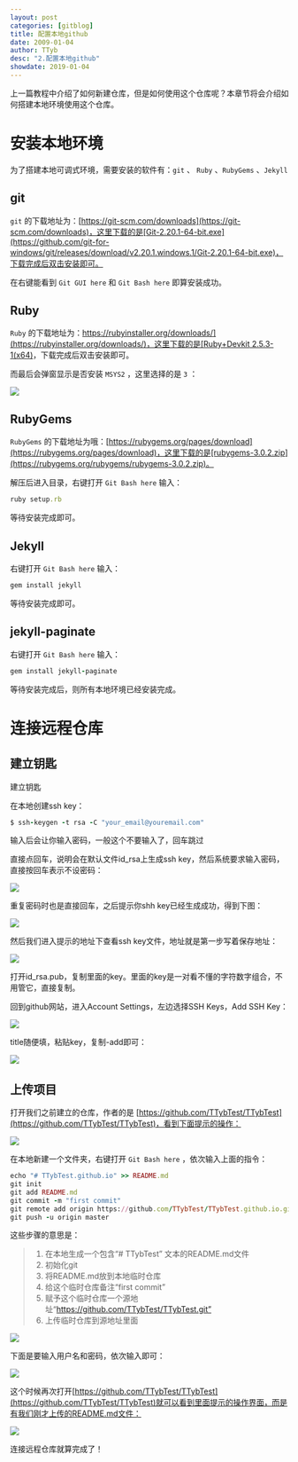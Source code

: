 ```yaml
---
layout: post
categories: [gitblog]
title: 配置本地github
date: 2009-01-04
author: TTyb
desc: "2.配置本地github"
showdate: 2019-01-04
---
```


上一篇教程中介绍了如何新建仓库，但是如何使用这个仓库呢？本章节将会介绍如何搭建本地环境使用这个仓库。

# 安装本地环境

为了搭建本地可调式环境，需要安装的软件有：`git` 、 `Ruby` 、`RubyGems` 、`Jekyll`

## git

`git` 的下载地址为：[https://git-scm.com/downloads](https://git-scm.com/downloads)，这里下载的是[Git-2.20.1-64-bit.exe](https://github.com/git-for-windows/git/releases/download/v2.20.1.windows.1/Git-2.20.1-64-bit.exe)，下载完成后双击安装即可。

在右键能看到 `Git GUI here` 和 `Git Bash here` 即算安装成功。

## Ruby

`Ruby` 的下载地址为：[https://rubyinstaller.org/downloads/](https://rubyinstaller.org/downloads/)，这里下载的是[Ruby+Devkit 2.5.3-1(x64)](https://github.com/oneclick/rubyinstaller2/releases/download/rubyinstaller-2.5.3-1/rubyinstaller-devkit-2.5.3-1-x64.exe)，下载完成后双击安装即可。

而最后会弹窗显示是否安装 `MSYS2` ，这里选择的是 `3` ：

<p style="text-align:center"><img src="/img/gitblog2/20190101132914.jpg" class="img-responsive" style="display: block; margin-right: auto; margin-left: auto;"></p>

## RubyGems

`RubyGems` 的下载地址为哦：[https://rubygems.org/pages/download](https://rubygems.org/pages/download)，这里下载的是[rubygems-3.0.2.zip](https://rubygems.org/rubygems/rubygems-3.0.2.zip)。

解压后进入目录，右键打开 `Git Bash here` 输入：

~~~ruby
ruby setup.rb
~~~

等待安装完成即可。

## Jekyll

右键打开 `Git Bash here` 输入：

~~~ruby
gem install jekyll
~~~

等待安装完成即可。

## jekyll-paginate

右键打开 `Git Bash here` 输入：

~~~ruby
gem install jekyll-paginate
~~~

等待安装完成后，则所有本地环境已经安装完成。

# 连接远程仓库

## 建立钥匙

建立钥匙

在本地创建ssh key：

~~~ruby
$ ssh-keygen -t rsa -C "your_email@youremail.com"
~~~

输入后会让你输入密码，一般这个不要输入了，回车跳过

直接点回车，说明会在默认文件id_rsa上生成ssh key，然后系统要求输入密码，直接按回车表示不设密码：

<p style="text-align:center"><img src="/img/gitblog2/20190105150029.jpg" class="img-responsive" style="display: block; margin-right: auto; margin-left: auto;"></p>

重复密码时也是直接回车，之后提示你shh key已经生成成功，得到下图：

<p style="text-align:center"><img src="/img/gitblog2/20190105145841.jpg" class="img-responsive" style="display: block; margin-right: auto; margin-left: auto;"></p>

然后我们进入提示的地址下查看ssh key文件，地址就是第一步写着保存地址：

<p style="text-align:center"><img src="/img/gitblog2/996148-20160816104325125-1329984215.png" class="img-responsive" style="display: block; margin-right: auto; margin-left: auto;"></p>

打开id_rsa.pub，复制里面的key。里面的key是一对看不懂的字符数字组合，不用管它，直接复制。

回到github网站，进入Account Settings，左边选择SSH Keys，Add SSH Key：

<p style="text-align:center"><img src="/img/gitblog2/996148-20160816104404703-277709478.png" class="img-responsive" style="display: block; margin-right: auto; margin-left: auto;"></p>

title随便填，粘贴key，复制-add即可：

<p style="text-align:center"><img src="/img/gitblog2/996148-20160816104441000-804226083.png" class="img-responsive" style="display: block; margin-right: auto; margin-left: auto;"></p>

## 上传项目

打开我们之前建立的仓库，作者的是 [https://github.com/TTybTest/TTybTest](https://github.com/TTybTest/TTybTest)，看到下面提示的操作：

<p style="text-align:center"><img src="/img/gitblog2/20190101175121.jpg" class="img-responsive" style="display: block; margin-right: auto; margin-left: auto;"></p>

在本地新建一个文件夹，右键打开 `Git Bash here` ，依次输入上面的指令：

~~~ruby
echo "# TTybTest.github.io" >> README.md
git init
git add README.md
git commit -m "first commit"
git remote add origin https://github.com/TTybTest/TTybTest.github.io.git
git push -u origin master
~~~

这些步骤的意思是：

>1. 在本地生成一个包含“# TTybTest” 文本的README.md文件
>2. 初始化git
>3. 将README.md放到本地临时仓库
>4. 给这个临时仓库备注“first commit”
>5. 赋予这个临时仓库一个源地址“https://github.com/TTybTest/TTybTest.git”
>6. 上传临时仓库到源地址里面

<p style="text-align:center"><img src="/img/gitblog2/20190101175320.jpg" class="img-responsive" style="display: block; margin-right: auto; margin-left: auto;"></p>

下面是要输入用户名和密码，依次输入即可：

<p style="text-align:center"><img src="/img/gitblog2/20190101175432.jpg" class="img-responsive" style="display: block; margin-right: auto; margin-left: auto;"></p>

这个时候再次打开[https://github.com/TTybTest/TTybTest](https://github.com/TTybTest/TTybTest)就可以看到里面提示的操作界面，而是有我们刚才上传的README.md文件：

<p style="text-align:center"><img src="/img/gitblog2/20190101180028.jpg" class="img-responsive" style="display: block; margin-right: auto; margin-left: auto;"></p>

连接远程仓库就算完成了！